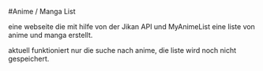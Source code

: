 #Anime / Manga List

eine webseite die mit hilfe von der Jikan API und MyAnimeList eine liste von anime und manga erstellt.

aktuell funktioniert nur die suche nach anime, die liste wird noch nicht gespeichert.

